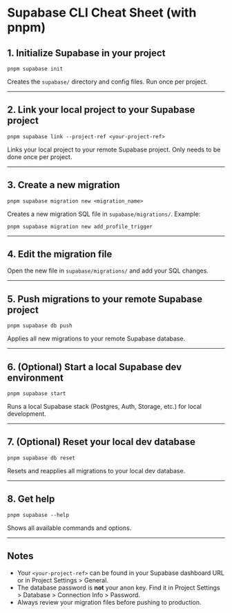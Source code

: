 # Supabase CLI Cheat Sheet (with pnpm)

## 1. Initialize Supabase in your project

```
pnpm supabase init
```

Creates the `supabase/` directory and config files. Run once per project.

---

## 2. Link your local project to your Supabase project

```
pnpm supabase link --project-ref <your-project-ref>
```

Links your local project to your remote Supabase project. Only needs to be done once per project.

---

## 3. Create a new migration

```
pnpm supabase migration new <migration_name>
```

Creates a new migration SQL file in `supabase/migrations/`.
Example:

```
pnpm supabase migration new add_profile_trigger
```

---

## 4. Edit the migration file

Open the new file in `supabase/migrations/` and add your SQL changes.

---

## 5. Push migrations to your remote Supabase project

```
pnpm supabase db push
```

Applies all new migrations to your remote Supabase database.

---

## 6. (Optional) Start a local Supabase dev environment

```
pnpm supabase start
```

Runs a local Supabase stack (Postgres, Auth, Storage, etc.) for local development.

---

## 7. (Optional) Reset your local dev database

```
pnpm supabase db reset
```

Resets and reapplies all migrations to your local dev database.

---

## 8. Get help

```
pnpm supabase --help
```

Shows all available commands and options.

---

## Notes

- Your `<your-project-ref>` can be found in your Supabase dashboard URL or in Project Settings > General.
- The database password is **not** your anon key. Find it in Project Settings > Database > Connection Info > Password.
- Always review your migration files before pushing to production.
